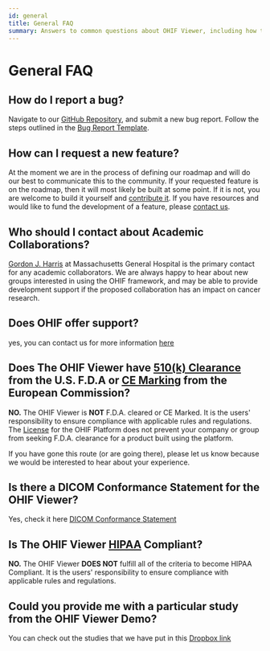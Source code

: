 ```yaml
---
id: general
title: General FAQ
summary: Answers to common questions about OHIF Viewer, including how to report bugs, request features, contact for support or academic collaborations, regulatory compliance status (FDA/CE/HIPAA), and obtaining sample studies.
---
```




# General FAQ


## How do I report a bug?

Navigate to our [GitHub Repository][new-issue], and submit a new bug report.
Follow the steps outlined in the [Bug Report Template][bug-report-template].

## How can I request a new feature?

At the moment we are in the process of defining our roadmap and will do our best
to communicate this to the community. If your requested feature is on the
roadmap, then it will most likely be built at some point. If it is not, you are
welcome to build it yourself and [contribute it](../development/contributing.md).
If you have resources and would like to fund the development of a feature,
please [contact us](https://ohif.org/get-support).


## Who should I contact about Academic Collaborations?

[Gordon J. Harris](https://www.dfhcc.harvard.edu/insider/member-detail/member/gordon-j-harris-phd/)
at Massachusetts General Hospital is the primary contact for any academic
collaborators. We are always happy to hear about new groups interested in using
the OHIF framework, and may be able to provide development support if the
proposed collaboration has an impact on cancer research.

## Does OHIF offer support?

yes, you can contact us for more information [here](https://ohif.org/get-support)


## Does The OHIF Viewer have [510(k) Clearance][501k-clearance] from the U.S. F.D.A or [CE Marking][ce-marking] from the European Commission?

**NO.** The OHIF Viewer is **NOT** F.D.A. cleared or CE Marked. It is the users'
responsibility to ensure compliance with applicable rules and regulations. The
[License](https://github.com/OHIF/Viewers/blob/master/LICENSE) for the OHIF
Platform does not prevent your company or group from seeking F.D.A. clearance
for a product built using the platform.

If you have gone this route (or are going there), please let us know because we
would be interested to hear about your experience.

## Is there a DICOM Conformance Statement for the OHIF Viewer?

Yes, check it here [DICOM Conformance Statement](https://docs.google.com/document/d/1hbDlUApX4svX33gAUGxGfD7fXXZNaBsX0hSePbc-hNA/edit?usp=sharing)

## Is The OHIF Viewer [HIPAA][hipaa-def] Compliant?

**NO.** The OHIF Viewer **DOES NOT** fulfill all of the criteria to become HIPAA
Compliant. It is the users' responsibility to ensure compliance with applicable
rules and regulations.

## Could you provide me with a particular study from the OHIF Viewer Demo?

You can check out the studies that we have put in this [Dropbox link](https://www.dropbox.com/scl/fo/66xidsx13pn0zf3b9cbfq/ADaCgn7aT29WMlnTdT_WRXM?rlkey=rratvx6g4kfxnswjdbupewjye&dl=0)





<!--
  Links
  -->
[general]: general
[technical]: technical
[report-bug]: how-do-i-report-a-bug
[new-feature]: how-can-i-request-a-new-feature
[commercial-support]: does-ohif-offer-commercial-support
[academic]: who-should-i-contact-about-academic-collaborations
[fda-clearance]: does-the-ohif-viewer-have-510k-clearance-from-the-us-fda-or-ce-marking-from-the-european-commission
[hipaa]: is-the-ohif-viewer-hipaa-compliant
[501k-clearance]: https://www.fda.gov/MedicalDevices/DeviceRegulationandGuidance/HowtoMarketYourDevice/PremarketSubmissions/PremarketNotification510k/
[ce-marking]: https://ec.europa.eu/growth/single-market/ce-marking_en
[hipaa-def]: https://en.wikipedia.org/wiki/Health_Insurance_Portability_and_Accountability_Act
[new-issue]: https://github.com/OHIF/Viewers/issues/new/choose
[bug-report-template]: https://github.com/OHIF/Viewers/issues/new?assignees=&labels=Bug+Report+%3Abug%3A&template=---bug-report.md&title=
